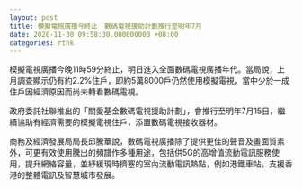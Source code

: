 ```yaml
---
layout: post
title: 模擬電視廣播今終止　數碼電視援助計劃推行至明年7月
date: 2020-11-30 09:58:30.000000000 +08:00
categories: rthk
---
```


模擬電視廣播今晚11時59分終止，明日進入全面數碼電視廣播年代。當局說，上月調查顯示仍有約2.2%住戶，即約5萬8000戶仍然使用模擬電視，當中少於一成住戶因經濟原因而尚未轉看數碼電視。

政府委託社聯推出的「關愛基金數碼電視援助計劃」，會推行至明年7月15日，繼續協助有經濟需要的模擬電視住戶，添置數碼電視接收器材。

商務及經濟發展局局長邱騰華說，數碼電視廣播除了提供更佳的聲音及畫面質素外，可更有效使用騰出的頻譜作多種用途，包括供5G的高增值流動電訊服務使用，提升網絡容量，並紓緩現時擠塞的室內流動電訊熱點，例如港鐵車站，支援香港的整體電訊及智慧城市發展。
